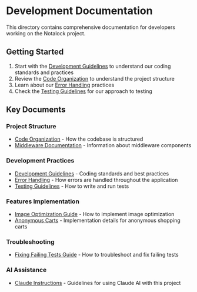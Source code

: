 # Development Documentation

This directory contains comprehensive documentation for developers working on the Notalock project.

## Getting Started

1. Start with the [Development Guidelines](./guidelines.md) to understand our coding standards and practices
2. Review the [Code Organization](./code-organization.md) to understand the project structure
3. Learn about our [Error Handling](./error-handling.md) practices
4. Check the [Testing Guidelines](./testing.md) for our approach to testing

## Key Documents

### Project Structure
- [Code Organization](./code-organization.md) - How the codebase is structured
- [Middleware Documentation](./middleware.md) - Information about middleware components

### Development Practices
- [Development Guidelines](./guidelines.md) - Coding standards and best practices
- [Error Handling](./error-handling.md) - How errors are handled throughout the application
- [Testing Guidelines](./testing.md) - How to write and run tests

### Features Implementation
- [Image Optimization Guide](./image-optimization-guide.md) - How to implement image optimization
- [Anonymous Carts](./anonymous-carts.md) - Implementation details for anonymous shopping carts

### Troubleshooting
- [Fixing Failing Tests Guide](./fixing-failing-tests-guide.md) - How to troubleshoot and fix failing tests

### AI Assistance
- [Claude Instructions](./claude-instructions.md) - Guidelines for using Claude AI with this project
